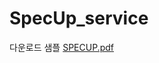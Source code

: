 # SpecUp_service

다운로드 샘플
[SPECUP.pdf](https://github.com/user-attachments/files/22056963/SPECUP.pdf)
